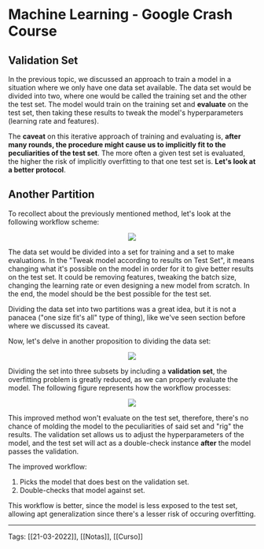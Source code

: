 # Machine Learning - Google Crash Course
## Validation Set
In the previous topic, we discussed an approach to train a model in a situation where we only have one data set available. The data set would be divided into two, where one would be called the training set and the other the test set. The model would train on the training set and **evaluate** on the test set, then taking these results to tweak the model's hyperparameters (learning rate and features). 

The **caveat** on this iterative approach of training and evaluating is, **after many rounds, the procedure might cause us to implicitly fit to the peculiarities of the test set**. The more often a given test set is evaluated, the higher the risk of implicitly overfitting to that one test set is. **Let's look at a better protocol**.

## Another Partition
To recollect about the previously mentioned method, let's look at the following workflow scheme:

<p align="center">
	<img src="https://developers.google.com/machine-learning/crash-course/images/WorkflowWithTestSet.svg"/>
</p>

The data set would be divided into a set for training and a set to make evaluations. In the "Tweak model according to results on Test Set", it means changing what it's possible on the model in order for it to give better results on the test set. It could be removing features, tweaking the batch size, changing the learning rate or even designing a new model from scratch. In the end, the model should be the best possible for the test set.

Dividing the data set into two partitions was a great idea, but it is not a panacea ("one size fit's all" type of thing), like we've seen section before where we discussed its caveat.

Now, let's delve in another proposition to dividing the data set:
<p align="center">
	<img src="https://developers.google.com/machine-learning/crash-course/images/PartitionThreeSets.svg"/>
</p>

Dividing the set into three subsets by including a **validation set**, the overfitting problem is greatly reduced, as we can properly evaluate the model. The following figure represents how the workflow processes:
<p align="center">
	<img src="https://developers.google.com/machine-learning/crash-course/images/WorkflowWithValidationSet.svg"/>
</p>

This improved method won't evaluate on the test set, therefore, there's no chance of molding the model to the peculiarities of said set and "rig" the results. The validation set allows us to adjust the hyperparameters of the model, and the test set will act as a double-check instance **after** the model passes the validation.

The improved workflow:
1. Picks the model that does best on the validation set.
2. Double-checks that model against set.

This workflow is better, since the model is less exposed to the test set, allowing apt generalization since there's a lesser risk of occuring overfitting.



---
Tags:
[[21-03-2022]], [[Notas]], [[Curso]]